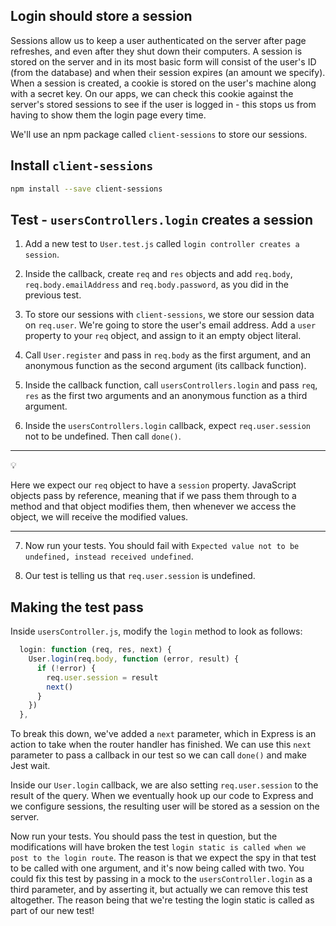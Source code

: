 
## Login should store a session

Sessions allow us to keep a user authenticated on the server after page refreshes, and even after they shut down their computers. A session is stored on the server and in its most basic form will consist of the user's ID (from the database) and when their session expires (an amount we specify). When a session is created, a cookie is stored on the user's machine along with a secret key. On our apps, we can check this cookie against the server's stored sessions to see if the user is logged in - this stops us from having to show them the login page every time.

We'll use an npm package called `client-sessions` to store our sessions.

## Install `client-sessions`

```bash
npm install --save client-sessions
```

## Test - `usersControllers.login` creates a session

1. Add a new test to `User.test.js` called `login controller creates a session`.

2. Inside the callback, create `req` and `res` objects and add `req.body`, `req.body.emailAddress` and `req.body.password`, as you did in the previous test.

3. To store our sessions with `client-sessions`, we store our session data on `req.user`. We're going to store the user's email address. Add a `user` property to your `req` object, and assign to it an empty object literal.

4. Call `User.register` and pass in `req.body` as the first argument, and an anonymous function as the second argument (its callback function).

5. Inside the callback function, call `usersControllers.login` and pass `req`, `res` as the first two arguments and an anonymous function as a third argument.

6. Inside the `usersControllers.login` callback, expect `req.user.session` not to be undefined. Then call `done()`.

***
:bulb:

Here we expect our `req` object to have a `session` property. JavaScript objects pass by reference, meaning that if we pass them through to a method and that object modifies them, then whenever we access the object, we will receive the modified values.
***

7. Now run your tests. You should fail with `Expected value not to be undefined, instead received undefined`.

8. Our test is telling us that `req.user.session` is undefined.

## Making the test pass

Inside `usersController.js`, modify the `login` method to look as follows:

```js
  login: function (req, res, next) {
    User.login(req.body, function (error, result) {
      if (!error) {
        req.user.session = result
        next()
      }
    })
  },
```

To break this down, we've added a `next` parameter, which in Express is an action to take when the router handler has finished. We can use this `next` parameter to pass a callback in our test so we can call `done()` and make Jest wait. 

Inside our `User.login` callback, we are also setting `req.user.session` to the result of the query. When we eventually hook up our code to Express and we configure sessions, the resulting user will be stored as a session on the server.

Now run your tests. You should pass the test in question, but the modifications will have broken the test `login static is called when we post to the login route`. The reason is that we expect the spy in that test to be called with one argument, and it's now being called with two. You could fix this test by passing in a mock to the `usersController.login` as a third parameter, and by asserting it, but actually we can remove this test altogether. The reason being that we're testing the login static is called as part of our new test!